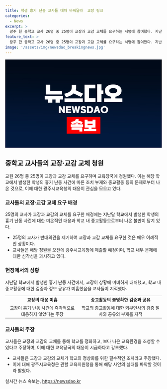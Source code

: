 ```yaml
---
title: 학생 흉기 난동 교사들 대처 바꿔달라  교장 링크
categories:
  - News
excerpt: >
  광주 한 중학교 교사 26명 중 25명이 교장과 교감 교체를 요구하는 서명에 참여했다. 지난달 학생의 흉기 난동 사건이 발생한 후, 교사들은 교장의 미동과 교회 인사들에 의한 성경공부로 학교가 어둡고 비행정적이라고 지적했다. 광주시교육청은 관계자를 통해 사안의 실태를 파악할 예정이다. 교사들은 학교의 정상화를 위해 교장과 교감 교체가 필요하다고 주장했다.
feature_text: >
  광주 한 중학교 교사 26명 중 25명이 교장과 교감 교체를 요구하는 서명에 참여했다. 지난달 학생의 흉기 난동 사건이 발생한 후, 교사들은 교장의 미동과 교회 인사들에 의한 성경공부로 학교가 어둡고 비행정적이라고 지적했다. 광주시교육청은 관계자를 통해 사안의 실태를 파악할 예정이다. 교사들은 학교의 정상화를 위해 교장과 교감 교체가 필요하다고 주장했다.
image: '/assets/img/newsdao_breakingnews.jpg'
---
```


<p><img src="/assets/img/newsdao_breakingnews.jpg" alt="koreaapp 속보" /></p>

<h2 data-ke-size="size26">중학교 교사들의 교장·교감 교체 청원</h2>

<p>교원 26명 중 25명이 교장과 교감 교체를 요구하며 교육당국에 청원했다. 이는 해당 학교에서 발생한 학생의 흉기 난동 사건에 따른 조치 부재와 종교활동 등의 문제로부터 나온 것으로, 이에 대한 광주시교육청의 대응이 관심을 모으고 있다.</p>

<p data-ke-size="size16"></p>

<h3>교사들의 교장·교감 교체 요구 배경</h3>

<p>25명의 교사가 교장과 교감의 교체를 요구한 배경에는 지난달 학교에서 발생한 학생의 흉기 난동 사건에 대한 미온적인 대응과 학교 내 종교활동으로부터 나온 불만이 담겨 있다.</p>

<ul>
  <li>25명의 교사가 반대의견을 제기하여 교장과 교감 교체를 요구한 것은 매우 이례적인 상황이다.</li>
  <li>교사들은 해당 청원을 오전에 광주시교육청에 제출할 예정이며, 학교 내부 문제에 대한 심각성을 과시하고 있다.</li>
</ul>

<p data-ke-size="size16"></p>

<h3>현장에서의 상황</h3>

<p>지난달 학교에서 발생한 흉기 난동 사건에서, 교장이 상황에 미비하게 대처했고, 학교 내 종교활동에 대한 검증과 정보 공유가 미흡했음을 교사들이 지적했다.</p>

<table>
  <tr>
    <td style="text-align: center; height: 17px;"><b>교장의 대응 미흡</b></td>
    <td style="text-align: center; height: 17px;"><b>종교활동의 불명확한 검증과 공유</b></td>
  </tr>
  <tr>
    <td style="text-align: center; height: 17px;">교장이 흉기 난동 사건에 즉각적으로 대응하지 않았다는 주장</td>
    <td style="text-align: center; height: 17px;">학교의 종교활동에 대한 외부인사의 검증 절차와 공유의 부재를 지적</td>
  </tr>
</table>

<p data-ke-size="size16"></p>

<h3>교사들의 주장</h3>

<p>교사들은 교장과 교감의 교체를 통해 학교를 정화하고, 보다 나은 교육환경을 조성할 수 있다고 주장하며, 이에 대한 교육당국의 대응이 시급하다고 강조했다.</p>

<ul>
  <li>교사들은 교장과 교감의 교체가 학교의 정상화를 위한 필수적인 조치라고 주장했다.</li>
  <li>이에 대해 광주시교육청은 관할 교육지원청을 통해 해당 사안의 실태를 파악할 것이라 밝혔다.</li>
</ul>

<p data-ke-size="size16"></p>
실시간 뉴스 속보는, <a href="https://newsdao.kr" rel="dofollow">https://newsdao.kr</a>



